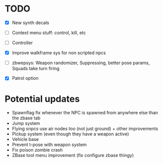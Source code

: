 # TODO
- [x] New synth decals
- [ ] Context menu stuff: control, kill, etc
- [ ] Controller
- [x] Improve walkframe sys for non scripted npcs
- [ ] zbwepsys: Weapon randomizer, Suppressing, better pose params, Squads take turn firing
- [x] Patrol option


# Potential updates
- Spawnflag fix whenever the NPC is spawned from anywhere else than the zbase tab
- Jump system
- Flying snpcs use air nodes too (not just ground) + other improvements
- Pickup system (even though they have a weapon active)
- Vehicle base
- Prevent t-pose with weapon system
- Fix poison zombie crash
- ZBase tool menu improvement (fix configure zbase thingy)